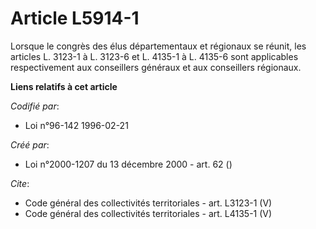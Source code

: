# Article L5914-1

Lorsque le congrès des élus départementaux et régionaux se réunit, les articles L. 3123-1 à L. 3123-6 et L. 4135-1 à L.
4135-6 sont applicables respectivement aux conseillers généraux et aux conseillers régionaux.

**Liens relatifs à cet article**

_Codifié par_:

  - Loi n°96-142 1996-02-21

_Créé par_:

  - Loi n°2000-1207 du 13 décembre 2000 - art. 62 ()

_Cite_:

  - Code général des collectivités territoriales - art. L3123-1 (V)
  - Code général des collectivités territoriales - art. L4135-1 (V)
